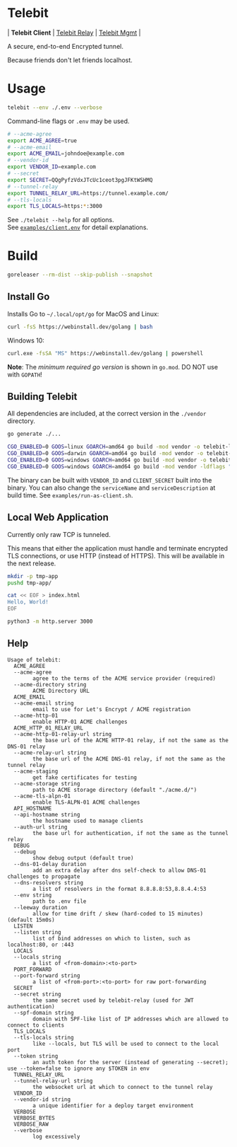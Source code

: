 # Telebit

| **Telebit Client** | [Telebit Relay](/tree/master/cmd/telebit) | [Telebit Mgmt](/tree/master/cmd/mgmt) |

A secure, end-to-end Encrypted tunnel.

Because friends don't let friends localhost.

# Usage

```bash
telebit --env ./.env --verbose
```

Command-line flags or `.env` may be used.

```bash
# --acme-agree
export ACME_AGREE=true
# --acme-email
export ACME_EMAIL=johndoe@example.com
# --vendor-id
export VENDOR_ID=example.com
# --secret
export SECRET=QQgPyfzVdxJTcUc1ceot3pgJFKtWSHMQ
# --tunnel-relay
export TUNNEL_RELAY_URL=https://tunnel.example.com/
# --tls-locals
export TLS_LOCALS=https:*:3000
```

See `./telebit --help` for all options. \
See [`examples/client.env`][client-env] for detail explanations.

[client-env]: /tree/master/examples/client.env

# Build

```bash
goreleaser --rm-dist --skip-publish --snapshot
```

## Install Go

Installs Go to `~/.local/opt/go` for MacOS and Linux:

```bash
curl -fsS https://webinstall.dev/golang | bash
```

Windows 10:

```bash
curl.exe -fsSA "MS" https://webinstall.dev/golang | powershell
```

**Note**: The _minimum required go version_ is shown in `go.mod`. DO NOT use with `GOPATH`!

## Building Telebit

All dependencies are included, at the correct version in the `./vendor` directory.

```bash
go generate ./...

CGO_ENABLED=0 GOOS=linux GOARCH=amd64 go build -mod vendor -o telebit-linux ./cmd/telebit/*.go
CGO_ENABLED=0 GOOS=darwin GOARCH=amd64 go build -mod vendor -o telebit-macos ./cmd/telebit/*.go
CGO_ENABLED=0 GOOS=windows GOARCH=amd64 go build -mod vendor -o telebit-windows-debug.exe ./cmd/telebit/*.go
CGO_ENABLED=0 GOOS=windows GOARCH=amd64 go build -mod vendor -ldflags "-H windowsgui" -o telebit-windows.exe ./cmd/telebit/*.go
```

The binary can be built with `VENDOR_ID` and `CLIENT_SECRET` built into the binary.
You can also change the `serviceName` and `serviceDescription` at build time.
See `examples/run-as-client.sh`.

## Local Web Application

Currently only raw TCP is tunneled.

This means that either the application must handle and terminate encrypted TLS connections, or use HTTP (instead of HTTPS).
This will be available in the next release.

```bash
mkdir -p tmp-app
pushd tmp-app/

cat << EOF > index.html
Hello, World!
EOF

python3 -m http.server 3000
```

## Help

```
Usage of telebit:
  ACME_AGREE
  --acme-agree
    	agree to the terms of the ACME service provider (required)
  --acme-directory string
    	ACME Directory URL
  ACME_EMAIL
  --acme-email string
    	email to use for Let's Encrypt / ACME registration
  --acme-http-01
    	enable HTTP-01 ACME challenges
  ACME_HTTP_01_RELAY_URL
  --acme-http-01-relay-url string
    	the base url of the ACME HTTP-01 relay, if not the same as the DNS-01 relay
  --acme-relay-url string
    	the base url of the ACME DNS-01 relay, if not the same as the tunnel relay
  --acme-staging
    	get fake certificates for testing
  --acme-storage string
    	path to ACME storage directory (default "./acme.d/")
  --acme-tls-alpn-01
    	enable TLS-ALPN-01 ACME challenges
  API_HOSTNAME
  --api-hostname string
    	the hostname used to manage clients
  --auth-url string
    	the base url for authentication, if not the same as the tunnel relay
  DEBUG
  --debug
    	show debug output (default true)
  --dns-01-delay duration
    	add an extra delay after dns self-check to allow DNS-01 challenges to propagate
  --dns-resolvers string
    	a list of resolvers in the format 8.8.8.8:53,8.8.4.4:53
  --env string
    	path to .env file
  --leeway duration
    	allow for time drift / skew (hard-coded to 15 minutes) (default 15m0s)
  LISTEN
  --listen string
    	list of bind addresses on which to listen, such as localhost:80, or :443
  LOCALS
  --locals string
    	a list of <from-domain>:<to-port>
  PORT_FORWARD
  --port-forward string
    	a list of <from-port>:<to-port> for raw port-forwarding
  SECRET
  --secret string
    	the same secret used by telebit-relay (used for JWT authentication)
  --spf-domain string
    	domain with SPF-like list of IP addresses which are allowed to connect to clients
  TLS_LOCALS
  --tls-locals string
    	like --locals, but TLS will be used to connect to the local port
  --token string
    	an auth token for the server (instead of generating --secret); use --token=false to ignore any $TOKEN in env
  TUNNEL_RELAY_URL
  --tunnel-relay-url string
    	the websocket url at which to connect to the tunnel relay
  VENDOR_ID
  --vendor-id string
    	a unique identifier for a deploy target environment
  VERBOSE
  VERBOSE_BYTES
  VERBOSE_RAW
  --verbose
    	log excessively
```
